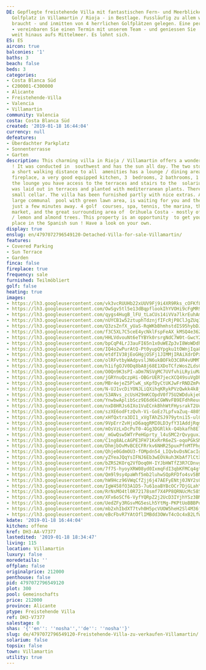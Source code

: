 ```yaml
---
DE: Gepflegte freistehende Villa mit fantastischen Fern- und Meerblicken - direkt  am
  Golfplatz in Villamartin / Rioja - in Bestlage. Fussläufig zu allem was man  so
  braucht - und inmitten von 4 herrlichen Golfplätzen gelegen. Eine perfekte  Lage
  - vereinbaren Sie einen Termin mit unserem Team - und geniessen Sie  die Blicke
  weit hinaus aufs Mittelmeer. Es lohnt sich.
ES: ES
aircon: true
balconies: '1'
baths: 3
beach: false
beds: 3
categories:
- Costa Blanca Süd
- €200001-€300000
- Alicante
- Freistehende-Villa
- Valencia
- Villamartin
community: Valencia
costa: Costa Blanca Süd
created: '2019-01-18 16:44:04'
currency: null
defeatures:
- Überdachter Parkplatz
- Sonnenterrasse
- Garten
description: This charming villa in Rioja / Villamartin offers a wonderful sea view
  ! It was conducted in  southwest and has the sun all day. The two storey villa in
  a short walking distance to all  amenities has a lounge / dining area with open
  fireplace, a very good equipped kitchen, 3  bedrooms, 2 bathrooms, 1 toilet. From
  the lounge you have access to the terraces and stairs to the  solarium. The garden
  was laid out in terraces and planted with mediterranean plants. There is also  a
  small cellar. The villa has been furnished partly with nice extras. A beautiful
  large communal  pool with green lawn area, is waiting for you and the beaches are
  just a few minutes away. 4 golf  courses, spa, tennis, the marina, the Spanish weekly
  market, and the great surrounding area of  Orihuela Costa - mostly offering orange
  / lemon and almond trees. This property is an opportunity  to get your own perfect
  place in the Spanish sun ! Have a look on your own.
display: true
enslug: en/4797072796549120-Detached-Villa-for-sale-Villamartin/
features:
- Covered Parking
- Sun Terrace
- Garden
finca: false
fireplace: true
frequency: sale
furnished: Teilmöbliert
golf: false
heating: true
images:
- https://lh3.googleusercontent.com/vk3vcRUUHb22xUUV9Fj9i4XR9Rks_cOFKfLuor9GV9qsfq-BUQZgCooZzAHii8WswnEeeQunr7wYQu8YfCua=w640-rj-e30-l100
- https://lh3.googleusercontent.com/OwSgv5tl5e13dBqpflookIhYVOHi9cFgMR919pMUdBBSi64v-PxhBxCgzYs3O2iXocP1NnTE6DqCv9SFBbs=w640-rj-e30-l100
- https://lh3.googleusercontent.com/qygs4HugB_lFU_tLaCUs14iVVa7lkrEuhAm5ON-2kQ3P1PA9GRDHqxfxm2eV5fla9NauJKuXH6UWk-70EgnR=w640-rj-e30-l100
- https://lh3.googleusercontent.com/nUYCB1w52ztuphTdznjfIFcRjP8ClJgZUq1KiMJkI77hNxa9rs0PaethI6Hl4VgMmeBEfKb8V1NIG3CRTEtcNQ=w640-rj-e30-l100
- https://lh3.googleusercontent.com/Q3zsZnfX_yUaS-RqWKbBhmhstdIS95hybDJfMfVbItmBHxI5VXFa3V3haKNeGFnc9iecrB6v76auJJ5_XkD_sw=w640-rj-e30-l100
- https://lh3.googleusercontent.com/f3C5XL7C5ceE4ycNklFspFeAX_kMSQ4e36ZFSbQ2oHvkRTsIphPjYIBVpaAieI2YdzEm94eU3Uy1aA1NOuQ=w640-rj-e30-l100
- https://lh3.googleusercontent.com/HHLVdvouNt6eTYBYk0rsrgNdC7W0t-GwcY2ZdXYwOJYgDdj5PcDBJupm98WarVf5Cvpcs7iZ8qeGAfTdt8hK=w640-rj-e30-l100
- https://lh3.googleusercontent.com/bpCqP4LrJ3auFI65n1x0uWEZp3vI8WoWDdhy4TzAUhPswRohUT_RYlBRtmP5If9VYEQOGe5MuqjUUfh9lLVd=w640-rj-e30-l100
- https://lh3.googleusercontent.com/IQ4o2wPurAtQ-Pt0yupQYpgku1tOWnjIqa8_06M9hFbeMbcJxVzr-Oxfs6O3Zs8piZwx7doCiZqiBuB9W42U=w640-rj-e30-l100
- https://lh3.googleusercontent.com/etdfIV38jEoGHgjOSFj1JIMMjIRAiXdrDPxXux4GZYCo2h-tNFnEGHnHCsPftwuhHfuE0SKUSG6pCqVY3HnXSg=w640-rj-e30-l100
- https://lh3.googleusercontent.com/olRFvtbyWAdpvslJN6ukBOFkO3C8R4vUMMThcJWlB-ixdU9FfRQ6o4bR-ddDCs9bEBazcCA0dhd6YE3slLVi=w640-rj-e30-l100
- https://lh3.googleusercontent.com/h1ifgOJV0Dq8bA8j68E1XDoTCfzWosZLdsGBDtiL6JQHZMr8OiA9IUjaT3NSgHmO9yW4IRXQ3LkKVKhXQLDm=w640-rj-e30-l100
- https://lh3.googleusercontent.com/O0Qn9K3sPI-aDm7NSVgMC7UVfvhiLRyiuMaQkJzTJWDKFrQLPH9p9Ld5jiJTet42BIgoojhj2czbhSLPLx2pRg=w640-rj-e30-l100
- https://lh3.googleusercontent.com/jGRYnuQczpHi-OBGrUER7jecXCQ49suVgDhkC67vm9hrA1p52ndt5GIki7ziTSKGDQgG-E4ynTLWsy-QOi_5qw=w640-rj-e30-l100
- https://lh3.googleusercontent.com/MBr4ejeZ5PlwK_sKpfDyCtUKJwFrRNDZmPeFLEQu1FfCQVObf6r6oGVHQJ6hyFH-HnmJipzMrAkegCHbaMyy=w640-rj-e30-l100
- https://lh3.googleusercontent.com/N-UJ1vcDiYONJLiQXihqKRykPVzQwkk4k8jPwb2nuifXoehv8gkjMSljzK_dKXrco6nPpu-zhOxl-_iFiqgQ=w640-rj-e30-l100
- https://lh3.googleusercontent.com/S3ANvs_zcUsH29mKCOpdV0f75U2WDdukje06xEo5rbYgrQRniUor8kCIXuPr9rXBkSe-N5B5-ufQfzMX0S51=w640-rj-e30-l100
- https://lh3.googleusercontent.com/YnwbwAplibScz9E6d6kCGWNvFB9EFdhReuujjdE95B3Gm5jkxBD-9eIzZ9pPfYd4puVf_YK4ivUIJ0jG7ns=w640-rj-e30-l100
- https://lh3.googleusercontent.com/nxD8HRJs6IXo1VuECnkBhhWtFHysrakT2UqX22WN2HHWpKWeY7GT1GvuVO7YjARw1L5XStYXKtPqlbI1iVk-=w640-rj-e30-l100
- https://lh3.googleusercontent.com/szXE6odFtzQvh-Vi-GoEz7LpfvaZuq-4805y6C0aA3PIAO7wdRZMsbHxRok4Y1ymddL0dyhmbteNGAQFSF8=w640-rj-e30-l100
- https://lh3.googleusercontent.com/xHfQxtra3DI1_xVgTAhZSJ979ytni15-ulOFt9Nitv1fGcx5VvBHZiyG0LEA8N8AAYAU4vaDYziSiRPSXj62=w640-rj-e30-l100
- https://lh3.googleusercontent.com/9VpErrZvHjxD6aqgRMI0LD3yfY31AddjRqmpDBp4vKITnCJcL0I85k8vkFdRW2zxUjxFXN56Enu5ms6HnEU2=w640-rj-e30-l100
- https://lh3.googleusercontent.com/mOsVzLxDcPuT0-4Gg3DGRlkk-Q4bkafh8ElX8el_Jh2t381XmNJCgexLQNUlJDbzgEHMGGPSWl_rT1A-Buw=w640-rj-e30-l100
- https://lh3.googleusercontent.com/_mGwQsw5WTrPeHGprty_l4uSMC2rQvyguxJwojks67kZX6JdwrpZSkmEz8xJ5fu124CXxwx-jLm6hSlSbFkpXQ=w640-rj-e30-l100
- https://lh3.googleusercontent.com/C1ng8ALcAGPE3FH71KxRrR6eZS-oqoPGkSMMyoUk5Ip6rMcOgmFW52IRJUSz_79sF7lJtHnWP8Zq3xAwM3k=w640-rj-e30-l100
- https://lh3.googleusercontent.com/DhmjbOvMvBCECFRrkv6NHR25puxPfnMTPhggHw_xGaUsZioR6Iq4WEv42prjiRHaOmfVv0UGRy8J8wXNO-pi=w640-rj-e30-l100
- https://lh3.googleusercontent.com/Qhje0GdmOU3-fOMpdn54_LIQvbvDsNCacIgSmxhUlHHOffoOxXuMODIrYcisLiFKl_PLtLZpvzYba507WsQVWQ=w640-rj-e30-l100
- https://lh3.googleusercontent.com/yZYeaJQqYsIFNJ6Eb3wEOVAuh3KbAf7lCtX4eyeOi91PmD3g7UleEpW98kvXMdube7cj0TRK7vlixxIJFwM=w640-rj-e30-l100
- https://lh3.googleusercontent.com/bZRS2KOrq2VfDoq0H-IYJbHWTfZ3R7CDnvgoWMn4OKZjgXth9h6S55j-WJEHSk66zJdpO5AkHzcZ5rARzGn-=w640-rj-e30-l100
- https://lh3.googleusercontent.com/7f7S-hyoyXRW08yd0IxmqFdI3qbKFMCq4gtO2ZCFuUprrxIgvYqKQwH-TeQeyJnuMbJy0RONeGPRL0My11Wo=w640-rj-e30-l100
- https://lh3.googleusercontent.com/Qm9l9sy4paWhf5mb2luhwSQpRFDfo4sv5BNCbG8sYuDfQ10obvOckSdGirLZhODWSQq6YZeJSl_1p8g9ujSu=w640-rj-e30-l100
- https://lh3.googleusercontent.com/hW9Hcz96VWqCfZjj6j47AEFyENtj0JNY2sQQNy2nYP7Q2Fi1KCIXNoBtFgybOPpXu1KXTPecAGKes0HRh_yK=w640-rj-e30-l100
- https://lh3.googleusercontent.com/IgW458fO3A1D5-7u61oaBYBcOCr7DjGLahY5BMPGSGz99WnIj99uAdqQIjaKCjqh854TgrNRwojNt9WCCpar=w640-rj-e30-l100
- https://lh3.googleusercontent.com/RrNsMO4tl0R72178smf7X4PP8QRNUcMc58Sl6bcCPxE18XsjljAwFjzv_WyCvXtJ-Gq465cFqAqy9oX7pQRajg=w640-rj-e30-l100
- https://lh3.googleusercontent.com/XFx6oSCf6-VyfYQRpZ2j2UcD3IYjhYSz3BMYIRGNOE3Jz9Eobs2UNP13ndTRf371_x-GiOMHW-k7ZZK0k-BB=w640-rj-e30-l100
- https://lh3.googleusercontent.com/UedZFy3RGsvMG5esLh5YtMg-PKPtUoBBBPo4Jg67urgW3Y9kclxXhGaPEFMeiMGwMUljGCMJQvlgGRGQIjI=w640-rj-e30-l100
- https://lh3.googleusercontent.com/mb2xhIbdXT7tvh0H5pcVUOW5heH2Sl4M36jTtZptzYfAtZXWUGFLatcAbNDDROeHZUW57a8UljBc65bEtPxi=w640-rj-e30-l100
- https://lh3.googleusercontent.com/eBcFbvR7YAtOflIMBdd3OWvT4cOc4xB2LfW-lmOypZZCZLrFcGz0Xhcmn-52iwFTLC15kjI1PJ8_dg9O5p4=w640-rj-e30-l100
kdate: '2019-01-18 16:44:04'
kitchen: offene
kref: DH3-AA-V7377
lastedited: '2019-01-18 18:34:47'
living: 115
location: Villamartin
luxury: false
moredetails: ''
offplan: false
originalprice: 212000
penthouse: false
pid: 4797072796549120
plot: 300
pool: Gemeinschafts
price: 212000
province: Alicante
ptype: Freistehende Villa
ref: DH3-V7377
salestage: 0
shas: '{''en'': ''nosha'',''de'': ''nosha''}'
slug: de/4797072796549120-Freistehende-Villa-zu-verkaufen-Villamartin/
solarium: false
topsix: false
town: Villamartin
utility: true
---
```

